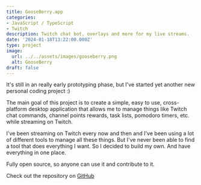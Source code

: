 ```yaml
---
title: GooseBerry.app
categories:
- JavaScript / TypeScript
- Twitch
description: Twitch chat bot, overlays and more for my live streams.
date: '2024-01-18T13:22:00.000Z'
type: project
image:
  url: ../../assets/images/gooseberry.png
  alt: GooseBerry
draft: false
---
```

It's still in an really early prototyping phase, but I've started yet another new personal coding project :)

The main goal of this project is to create a simple, easy to use, cross-platform desktop application that allows me to manage things like Twitch chat commands, channel points rewards, task lists, pomodoro timers, etc. while streaming on Twitch.

I've been streaming on Twitch every now and then and I've been using a lot of different tools to manage all these things. But I've never been able to find a tool that does everything I want. So I decided to build my own. And have everything in one place.

Fully open source, so anyone can use it and contribute to it.

Check out the repository on [GitHub](https://github.com/jeroenvanwissen/GooseBerry "GitHub")

